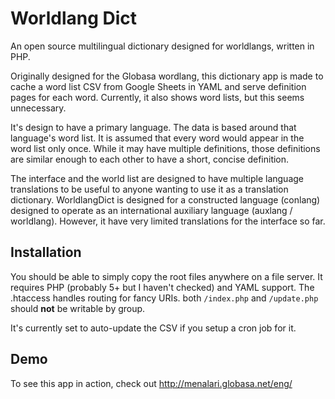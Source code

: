 # Worldlang Dict

An open source multilingual dictionary designed for worldlangs, written in PHP.

Originally designed for the Globasa wordlang, this dictionary app is made to
cache a word list CSV from Google Sheets in YAML and serve definition pages
for each word. Currently, it also shows word lists, but this seems unnecessary.

It's design to have a primary language. The data is based around that language's
word list. It is assumed that every word would appear in the word list only
once. While it may have multiple definitions, those definitions are similar
enough to each other to have a short, concise definition.

The interface and the world list are designed to have multiple language
translations to be useful to anyone wanting to use it as a translation
dictionary. WorldlangDict is designed for a constructed language (conlang)
designed to operate as an international auxiliary language (auxlang /
worldlang). However, it have very limited translations for the interface so far.

## Installation

You should be able to simply copy the root files anywhere on a file server. It
requires PHP (probably 5+ but I haven't checked) and YAML support. The .htaccess
handles routing for fancy URIs. both `/index.php` and `/update.php` should
__not__ be writable by group.

It's currently set to auto-update the CSV if you setup a cron job for it.

## Demo

To see this app in action, check out http://menalari.globasa.net/eng/
